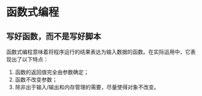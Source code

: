 # 函数式编程

## 写好函数，而不是写好脚本

函数式编程意味着将程序运行的结果表达为输入数据的函数。在实际运用中，它表现出了以下特点：

1. 函数的返回值完全由参数确定；
2. 函数不改变参数；
3. 除非出于输入/输出和内存管理的需要，尽量使得对象不改变。

## 
